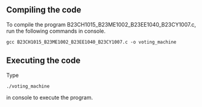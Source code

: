 ## Compiling the code
To compile the program B23CH1015_B23ME1002_B23EE1040_B23CY1007.c, run the following commands in console.
```console
gcc B23CH1015_B23ME1002_B23EE1040_B23CY1007.c -o voting_machine
```

## Executing the code
Type 
```console
./voting_machine
```
in console to execute the program.
